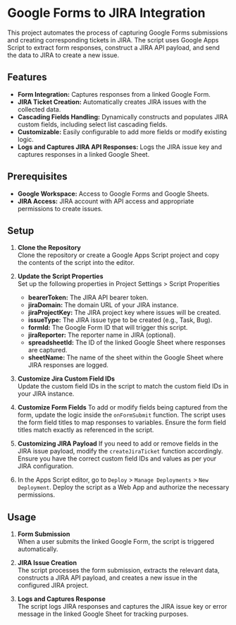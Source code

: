 
# Google Forms to JIRA Integration

This project automates the process of capturing Google Forms submissions and creating corresponding tickets in JIRA. The script uses Google Apps Script to extract form responses, construct a JIRA API payload, and send the data to JIRA to create a new issue.

## Features

- **Form Integration:** Captures responses from a linked Google Form.
- **JIRA Ticket Creation:** Automatically creates JIRA issues with the collected data.
- **Cascading Fields Handling:** Dynamically constructs and populates JIRA custom fields, including select list cascading fields.
- **Customizable:** Easily configurable to add more fields or modify existing logic.
- **Logs and Captures JIRA API Responses:** Logs the JIRA issue key and captures responses in a linked Google Sheet.

## Prerequisites

- **Google Workspace:** Access to Google Forms and Google Sheets.
- **JIRA Access:** JIRA account with API access and appropriate permissions to create issues.

## Setup

1. **Clone the Repository**  
   Clone the repository or create a Google Apps Script project and copy the contents of the script into the editor.

2. **Update the Script Properties**  
   Set up the following properties in Project Settings > Script Properities
   - **bearerToken:** The JIRA API bearer token. 
   - **jiraDomain:** The domain URL of your JIRA instance.
   - **jiraProjectKey:** The JIRA project key where issues will be created.
   - **issueType:** The JIRA issue type to be created (e.g., Task, Bug).
   - **formId:** The Google Form ID that will trigger this script.
   - **jiraReporter:** The reporter name in JIRA (optional).
   - **spreadsheetId:** The ID of the linked Google Sheet where responses are captured.
   - **sheetName:** The name of the sheet within the Google Sheet where JIRA responses are logged.

3. **Customize Jira Custom Field IDs**  
   Update the custom field IDs in the script to match the custom field IDs in your JIRA instance.

4. **Customize Form Fields**
   To add or modify fields being captured from the form, update the logic inside the `onFormSubmit` function. The script uses the form field titles to map responses to variables. Ensure the form field titles match exactly as referenced in the script.

5. **Customizing JIRA Payload**
   If you need to add or remove fields in the JIRA issue payload, modify the `createJiraTicket` function accordingly. Ensure you have the correct custom field IDs and values as per your JIRA configuration.

6. In the Apps Script editor, go to `Deploy` > `Manage Deployments` > `New Deployment`. Deploy the script as a Web App and authorize the necessary permissions.


## Usage

1. **Form Submission**  
   When a user submits the linked Google Form, the script is triggered automatically.

2. **JIRA Issue Creation**  
   The script processes the form submission, extracts the relevant data, constructs a JIRA API payload, and creates a new issue in the configured JIRA project.

3. **Logs and Captures Response**  
   The script logs JIRA responses and captures the JIRA issue key or error message in the linked Google Sheet for tracking purposes.



